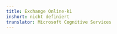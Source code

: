 ```yaml
---
title: Exchange Online-k1
inshort: nicht definiert
translator: Microsoft Cognitive Services
---
```




